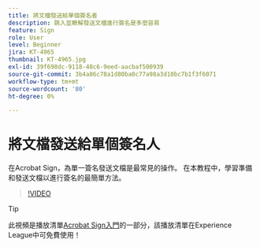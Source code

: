 ```yaml
---
title: 將文檔發送給單個簽名者
description: 跳入並瞭解發送文檔進行簽名是多麼容易
feature: Sign
role: User
level: Beginner
jira: KT-4965
thumbnail: KT-4965.jpg
exl-id: 39f698dc-9118-48c6-9eed-aacbaf500939
source-git-commit: 3b4a86c78a1d80ba0c77a98a3d10bc7b1f3f6071
workflow-type: tm+mt
source-wordcount: '80'
ht-degree: 0%

---
```


# 將文檔發送給單個簽名人

在Acrobat Sign，為單一簽名發送文檔是最常見的操作。 在本教程中，學習準備和發送文檔以進行簽名的最簡單方法。

>[!VIDEO](https://video.tv.adobe.com/v/341295?quality=12&learn=on&hidetitle=true)

>[!TIP]
>
>此視頻是播放清單[Acrobat Sign入門](https://experienceleague.adobe.com/zh-hant/playlists/acrobat-sign-get-started-business-users)的一部分，該播放清單在Experience League中可免費使用！